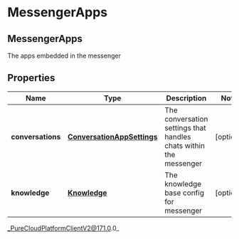# MessengerApps

## MessengerApps
The apps embedded in the messenger

## Properties

|Name | Type | Description | Notes|
|------------ | ------------- | ------------- | -------------|
| **conversations** | [**ConversationAppSettings**](ConversationAppSettings) | The conversation settings that handles chats within the messenger | [optional] |
| **knowledge** | [**Knowledge**](Knowledge) | The knowledge base config for messenger | [optional] |



_PureCloudPlatformClientV2@171.0.0_
